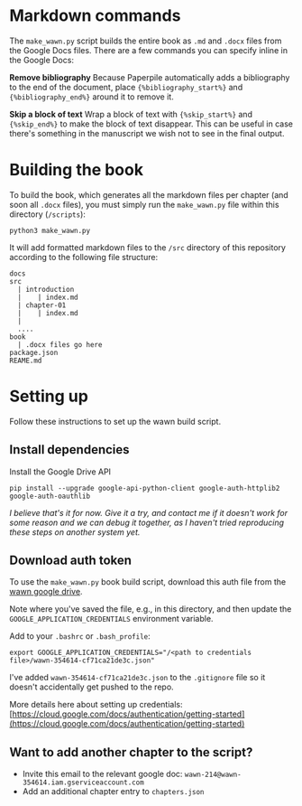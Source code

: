 # Markdown commands
The `make_wawn.py` script builds the entire book as `.md` and `.docx` files from the Google Docs files. There are a few commands you can specify inline in the Google Docs:

**Remove bibliography**
Because Paperpile automatically adds a bibliography to the end of the document, place `{%bibliography_start%}` and `{%bibliography_end%}` around it to remove it.

**Skip a block of text**
Wrap a block of text with `{%skip_start%}` and `{%skip_end%}` to make the block of text disappear. This can be useful in case there's something in the manuscript we wish not to see in the final output.

# Building the book
To build the book, which generates all the markdown files per chapter (and soon all `.docx` files), you must simply run the `make_wawn.py` file within this directory (`/scripts`):

```
python3 make_wawn.py
```

It will add formatted markdown files to the `/src` directory of this repository according to the following file structure:

```
docs
src
  | introduction
  |    | index.md
  | chapter-01
  |    | index.md
  |
  .... 
book
  | .docx files go here
package.json
REAME.md
```

# Setting up
Follow these instructions to set up the wawn build script.

## Install dependencies

Install the Google Drive API

```
pip install --upgrade google-api-python-client google-auth-httplib2 google-auth-oauthlib
```

_I believe that's it for now. Give it a try, and contact me if it doesn't work for some reason and we can debug it together, as I haven't tried reproducing these steps on another system yet._

## Download auth token
To use the `make_wawn.py` book build script, download this auth file from the [wawn google drive](https://drive.google.com/file/d/1C3bGZjqLHTvEZ31-EWr1rfOrlE_MT16Q/view?usp=sharing).

Note where you've saved the file, e.g., in this directory, and then update the `GOOGLE_APPLICATION_CREDENTIALS` environment variable.

Add to your `.bashrc` or `.bash_profile`:
```
export GOOGLE_APPLICATION_CREDENTIALS="/<path to credentials file>/wawn-354614-cf71ca21de3c.json"
```

I've added `wawn-354614-cf71ca21de3c.json` to the `.gitignore` file so it doesn't accidentally get pushed to the repo.

More details here about setting up credentials: [https://cloud.google.com/docs/authentication/getting-started](https://cloud.google.com/docs/authentication/getting-started)

## Want to add another chapter to the script?
- Invite this email to the relevant google doc: `wawn-214@wawn-354614.iam.gserviceaccount.com`
- Add an additional chapter entry to `chapters.json`
